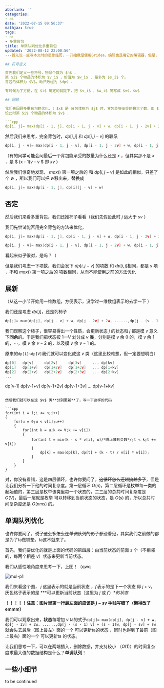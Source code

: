 ```yaml
---
abbrlink: ''
categories:
- oi
date: '2022-07-15 09:56:37'
mathjax: true
tags:
- oi
- 多重背包
title: 单调队列优化多重背包
updated: '2022-08-12 22:00:56'
---首先说一些写本文时的悲惨经历，一开始我是使用Gridea，编辑也是用它的编辑器，但是，在一次写作中，电脑无征兆地蓝屏了。我重启之后发现md文件打不开了，查看了一下二进制全是0 emmm（编写过程中保存了！！）。自此我换成了hexo emmm。

## 符号定义

首先我们定义一些符号，物品个数为 $n$ ，
第 $i$ 个物品的体积为 $v_i$ ，价值为 $w_i$ , 最多为 $s_i$ 个。
背包的体积为 $V$，动归数组为 $dp$ .

有时候为了方便，在 $i$ 确定的前提下，把 $v_i$ ，$w_i$ 简写成 $v$，$w$

## 回顾

我们先回顾多重背包的优化，（ $x$ 是 背包体积为 $j$ 时，背包能够承受的最大个数，即 $j / v$）
设此时第 $i$ 个物品的体积为 $v$ .

```cpp
dp[i, j]= max(dp[i - 1, j], dp[i - 1, j - v] + w, dp[i - 1, j - 2v] + 2w, ......,dp[i - 1, j - (x - 1) v] + (x - 1)w, dp[i - 1, j - xv] + xw)
```

然后我们来思考，完全背包时，$dp[i,j]$ 和 $dp[i,j - v]$ 的联系

```cpp
dp[i, j - v]= max(dp[i - 1, j - v], dp[i - 1, j - 2v] + w, dp[i - 1, j - 3v] + 2w, ......, dp[i - 1, j - (x - 1) v] + (x - 2)w, dp[i - 1, j - xv] + (x - 1)w)
```

（有的同学可能会问最后一个背包能承受的数量为什么还是 $x$ ，但其实那不是 $x$ ，是 $ (x - 1)v - v $ 即 $xv$ ）

然后我们惊奇地发现， $max()$ 第一项之后的 和 $dp[i,j - v]$ 是如此的相似，只差了个 $w$ ，所以我们可以把 $w$移出来，替换成

```cpp
dp[i, j]= max(dp[i - 1, j], dp[i][j - v] + w)
```

## 否定

然后我们来看多重背包，我们还推柿子看看（我们先假设此时 $j$ 远大于 $sv$ ）

我们先尝试能否用完全背包的方法来优化，

```cpp
dp[i, j]= max(dp[i - 1, j], dp[i - 1, j - v] + w, dp[i - 1, j - 2v] + 2w, ......,dp[i - 1, j - (s - 1) v] + (s - 1)w, dp[i - 1, j - sv] + sw
```

```cpp
dp[i, j - v]= max(dp[i - 1, j - v], dp[i - 1, j - 2v] + w, dp[i - 1, j - 3v] + 2w, ......, dp[i - 1, j - (s - 1) v] + (s - 2)w, dp[i - 1, j - sv] + (s - 1)w)
```

看起来似乎很对，是吗？（

但是我们考虑一下项数，我们会发下 $dp[i, j-v]$ 的项数 和 $dp[i,j]$相同，都是 $s$ 项 ，不和 $max()$ 第一项之后的 项数相同，从而不能使用之前的方法优化

## 展新

（从这一小节开始用一维数组，方便表示，没学过一维数组表示的去学一下 ）

我们还是考虑 $dp[j]$，还是列柿子

```cpp
dp[j]= max(dp[j], dp[j - v] + w, dp[j - 2v] + 2w, ......,dp[j - (s - 1) v] + (s - 1)w, dp[j - sv] + sw
```

我们观察这个柿子，很容易得出一个性质，会更新状态 $j$ 的状态和 $j$ 都是模 $v$ 意义下**同余**的。于是我们把状态按 $1—V$ 划分成 $v$ **类**，分别是模 $v$ 余 $0$ 的，模 $v$ 余 $1$ 的，$\cdots$，模 $v$ 余 $v-2$ 的，以及模 $v$ 余 $v-1$ 的。

原来的`dp[1]~dp[V]`我们就可以变化成这 $v$ 类（这里比较难想，但一定要想明白）

```cpp
dp[0]   dp[v]     dp[2v]     dp[3v]     ... dp[kv]
dp[1]   dp[1+v]   dp[1+2v]   dp[1+3v]   ... dp[1+kv]
dp[2]   dp[2+v]   dp[2+2v]   dp[2+3v]   ... dp[2+kv]
...
```

dp[v-1] dp[v-1+v] dp[v-1+2v] dp[v-1+3v] ... dp[v-1+kv]
```

然后我们就可以在这 $v$ 类**分别更新**了，写一下这样的代码

```cpp
for(int i = 1;i <= n;i++)
{
    for(u = 0;u < v[i];u++)
    {
        for(int k = u;k <= V;k += v[i])
        {
            for(int t = min(k - s * v[i], u)/*防止减到负数*/;t < k;t += v[i])
            {
                dp[k] = max(dp[k], dp[t] + (k - t) / v[i] * w[i]);
            }
        }
	}
}
```

对，你没有看错，这是四层循环，也许你要问了，~~这循环怎么还越搞越多了~~，但是让我们分析一下他的时间复杂度。第一层循环 $O(n)$，第二层循环是枚举每一类的起始值的，第三层是枚举该类里每一个状态的，二三层的总共时间复杂度是 $O(V)$，最后一层就是枚举 可以转移到当前状态的状态，是 $O(s)$ 的，所以总共时间复杂度还是 $O(nms)$ 的。

## 单调队列优化

也许你要问了，~~说了这么多怎么连单调队列的影子都没看见~~，其实我们之前做的都是为了ta做铺垫，ta这不就来了。

首先，我们要优化的就是上面的代码的第四层：由当前状态的前面 $s$ 个（不相邻的，每两个相差 $v$）状态来更新当前状态。

我们从感性地角度来思考一下，上图！（qwq

![mul-p1](https://cdn.staticaly.com/gh/JesseJeson/picture-api@master/20220811/mul-p1.4f1ei1086w40.png)

我们来看这个图， $j$ 这里表示的就是当前状态 ，$j'$表示的是下一个状态 即 $j + v$，灰色格子表示的是  ***可以更新当前状态（这里为 $j$ 或 $j'$）**的状态*

**！！！！！注意：图片里第一行最左面的应该是 $j-sv$ 手贱写错了（懒得改了emmm）**

我们可以观察出来，**状态**每增加 $v$ ta的式子`dp[j]= max(dp[j], dp[j - v] + w, dp[j - 2v] + 2w, ......,dp[j - (s - 1) v] + (s - 1)w, dp[j - sv] + sw`就会失去最后（图上最左）面的一个  可以更新ta的状态  ，同时也得到了最前（图上最右）面的一个 可以更新ta 的状态。

让我们思考一下，可以在两端插入，删除数据，并支持较小 （$O(1)$）的时间复杂度求最大值的数据结构是什么？**单调队列**！

## 一些小细节

to be continued

